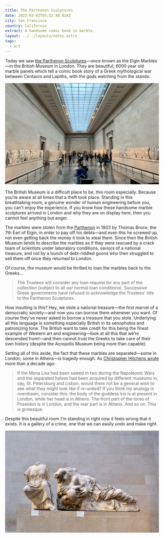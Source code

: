 ```yaml
---
title: The Parthenon Sculptures
date: 2022-03-02T05:52:48.814Z
city: San Francisco
country: California
extract: A handsome comic book in marble.
layout: ../../layouts/notes.astro
tags:
  - art
---
```

Today we saw [the Parthenon Sculptures](https://www.britishmuseum.org/about-us/british-museum-story/contested-objects-collection/parthenon-sculptures)—once known as the Elgin Marbles—in the British Museum in London. They are beautiful; 6000 year old marble panels which tell a comic book story of a Greek mythological war between Centaurs and Lapiths, with the gods watching from the stands.

![A photograph of the Parthenon Sculptures](images/img_9126-1.jpg)

The British Museum is a difficult place to be, this room especially. Because you’re aware at all times that a theft took place. Standing in this breathtaking room, a genuine wonder of human engineering before you, you can’t enjoy the experience. If you know how these handsome marble sculptures arrived in London and why they are on display here, then you cannot feel anything but anger.

The marbles were stolen from the [Parthenon](https://en.wikipedia.org/wiki/Parthenon) in 1803 by Thomas Bruce, the 7th Earl of Elgin, in order to pay off his debts—and even this he screwed up, not even getting back the money it took to steal them. Since then the British Museum tends to describe the marbles as if they were rescued by a crack team of scientists under laboratory conditions, saviors of a national treasure, and not by a bunch of debt-riddled goons who then struggled to sell them off once they returned to London.

Of course, the museum would be thrilled to loan the marbles back to the Greeks...

> The Trustees will consider any loan request for any part of the collection (subject to all our normal loan conditions). Successive Greek governments have refused to acknowledge the Trustees' title to the Parthenon Sculptures. 

How insulting is this? Hey, we stole a national treasure—the first marvel of a democratic society—and now you can borrow them whenever you want. Of course they’ve never asked to borrow a treasure that you stole. Underlying all this language is something especially British in its xenophobia and patronizing tone. The British want to take credit for this being the finest example of Western art and engineering—look at all this that we’re descended from!—and then cannot trust the Greeks to take care of their own history (despite the Acropolis Museum being more than capable).

Setting all of this aside, the fact that these marbles are separated—some in London, some in Athens—is tragedy enough. As [Christopher Hitchens wrote](https://www.vanityfair.com/culture/2009/07/hitchens200907) more than a decade ago:

> If the Mona Lisa had been sawed in two during the Napoleonic Wars and the separated halves had been acquired by different museums in, say, St. Petersburg and Lisbon, would there not be a general wish to see what they might look like if re-united? If you think my analogy is overdrawn, consider this: the body of the goddess Iris is at present in London, while her head is in Athens. The front part of the torso of Poseidon is in London, and the rear part is in Athens. And so on. This is grotesque.

Despite this beautiful room I’m standing in right now it feels wrong that it exists. It is a gallery of a crime, one that we can easily undo and make right.

![A photograph of the Parthenon Sculptures](images/dscf0335-1.jpg)
